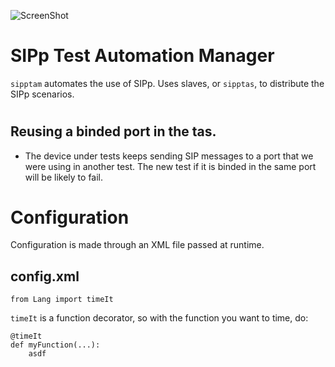 ![ScreenShot](http://192.168.200.12/sipptam/blob/master/doc/sipptam_logo_small.png)

SIPp Test Automation Manager
============================

`sipptam` automates the use of SIPp. Uses slaves, or `sipptas`, to distribute the SIPp scenarios.

# 

## Reusing a binded port in the tas.
- The device under tests keeps sending SIP messages to a port that we were using
in another test. The new test if it is binded in the same port will be likely to fail.

# Configuration
Configuration is made through an XML file passed at runtime.

## config.xml

	from Lang import timeIt	

`timeIt` is a function decorator, so with the function you want to time, do:

	@timeIt
	def myFunction(...):
		asdf